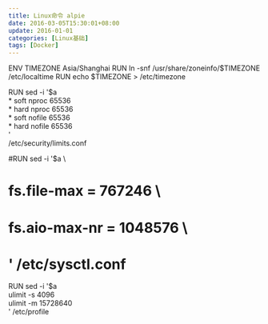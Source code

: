 ```yaml
---
title: Linux命令 alpie
date: 2016-03-05T15:30:01+08:00
update: 2016-01-01
categories: [Linux基础]
tags: [Docker]
---
```



ENV TIMEZONE Asia/Shanghai
RUN ln -snf /usr/share/zoneinfo/$TIMEZONE /etc/localtime
RUN echo $TIMEZONE > /etc/timezone


RUN sed -i '$a \
    * soft nproc 65536 \
    * hard nproc 65536  \
    * soft nofile 65536  \
    * hard nofile 65536  \
    '  \
    /etc/security/limits.conf

  #RUN sed -i '$a \
  #        fs.file-max = 767246   \
  #        fs.aio-max-nr = 1048576  \
  #        ' /etc/sysctl.conf

  RUN sed -i '$a \
              ulimit -s 4096   \
              ulimit -m 15728640  \
          ' /etc/profile
